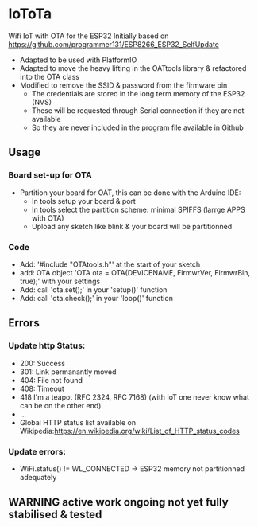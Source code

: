# IoToTa
Wifi IoT with OTA for the ESP32
Initially based on https://github.com/programmer131/ESP8266_ESP32_SelfUpdate
- Adapted to be used with PlatformIO
- Adapted to move the heavy lifting in the OATtools library & refactored into the OTA class
- Modified to remove the SSID & password from the firmware bin 
  - The credentials are stored in the long term memory of the ESP32 (NVS)
  - These will be requested through Serial connection if they are not available 
  - So they are never included in the program file available in Github 

## Usage
### Board set-up for OTA
- Partition your board for OAT, this can be done with the Arduino IDE:
  - In tools setup your board & port
  - In tools select the partition scheme: minimal SPIFFS (larrge APPS with OTA)  
  - Upload any sketch like blink & your board will be partitionned

### Code
- Add: '#include "OTAtools.h"' at the start of your sketch
- add: OTA object 'OTA ota = OTA(DEVICENAME, FirmwrVer, FirmwrBin, true);' with your settings
- Add: call 'ota.set();' in your 'setup()' function
- Add: call 'ota.check();' in your 'loop()' function

## Errors
### Update http Status:
- 200: Success
- 301: Link permanantly moved
- 404: File not found
- 408: Timeout
- 418 I'm a teapot (RFC 2324, RFC 7168) (with IoT one never know what can be on the other end)
- ...
- Global HTTP status list available on Wikipedia:https://en.wikipedia.org/wiki/List_of_HTTP_status_codes


### Update errors:
- WiFi.status() != WL_CONNECTED -> ESP32 memory not partitionned adequately

## WARNING active work ongoing not yet fully stabilised & tested
